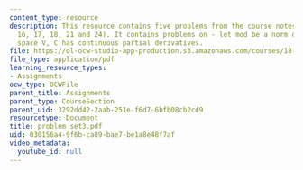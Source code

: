 ```yaml
---
content_type: resource
description: This resource contains five problems from the course notes (problems
  16, 17, 18, 21 and 24). It contains problems on - let mod be a norm on a vector
  space V, C has continuous partial derivatives.
file: https://ol-ocw-studio-app-production.s3.amazonaws.com/courses/18-155-differential-analysis-fall-2004/030156a49f6bca89bae7be1a8e48f7af_problem_set3.pdf
file_type: application/pdf
learning_resource_types:
- Assignments
ocw_type: OCWFile
parent_title: Assignments
parent_type: CourseSection
parent_uid: 3292dd42-2aab-251e-f6d7-6bfb08cb2cd9
resourcetype: Document
title: problem_set3.pdf
uid: 030156a4-9f6b-ca89-bae7-be1a8e48f7af
video_metadata:
  youtube_id: null
---
```

